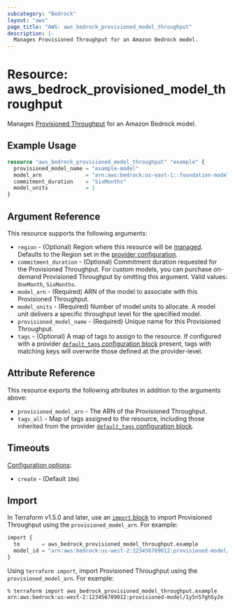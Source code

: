 ```yaml
---
subcategory: "Bedrock"
layout: "aws"
page_title: "AWS: aws_bedrock_provisioned_model_throughput"
description: |-
  Manages Provisioned Throughput for an Amazon Bedrock model.
---
```


# Resource: aws_bedrock_provisioned_model_throughput

Manages [Provisioned Throughput](https://docs.aws.amazon.com/bedrock/latest/userguide/prov-throughput.html) for an Amazon Bedrock model.

## Example Usage

```terraform
resource "aws_bedrock_provisioned_model_throughput" "example" {
  provisioned_model_name = "example-model"
  model_arn              = "arn:aws:bedrock:us-east-1::foundation-model/anthropic.claude-v2"
  commitment_duration    = "SixMonths"
  model_units            = 1
}
```

## Argument Reference

This resource supports the following arguments:

* `region` - (Optional) Region where this resource will be [managed](https://docs.aws.amazon.com/general/latest/gr/rande.html#regional-endpoints). Defaults to the Region set in the [provider configuration](https://registry.terraform.io/providers/hashicorp/aws/latest/docs#aws-configuration-reference).
* `commitment_duration` - (Optional) Commitment duration requested for the Provisioned Throughput. For custom models, you can purchase on-demand Provisioned Throughput by omitting this argument. Valid values: `OneMonth`, `SixMonths`.
* `model_arn` - (Required) ARN of the model to associate with this Provisioned Throughput.
* `model_units` - (Required) Number of model units to allocate. A model unit delivers a specific throughput level for the specified model.
* `provisioned_model_name` - (Required) Unique name for this Provisioned Throughput.
* `tags` - (Optional) A map of tags to assign to the resource. If configured with a provider [`default_tags` configuration block](https://registry.terraform.io/providers/hashicorp/aws/latest/docs#default_tags-configuration-block) present, tags with matching keys will overwrite those defined at the provider-level.

## Attribute Reference

This resource exports the following attributes in addition to the arguments above:

* `provisioned_model_arn` - The ARN of the Provisioned Throughput.
* `tags_all` - Map of tags assigned to the resource, including those inherited from the provider [`default_tags` configuration block](https://registry.terraform.io/providers/hashicorp/aws/latest/docs#default_tags-configuration-block).

## Timeouts

[Configuration options](https://developer.hashicorp.com/terraform/language/resources/syntax#operation-timeouts):

* `create` - (Default `10m`)

## Import

In Terraform v1.5.0 and later, use an [`import` block](https://developer.hashicorp.com/terraform/language/import) to import Provisioned Throughput using the `provisioned_model_arn`. For example:

```terraform
import {
  to       = aws_bedrock_provisioned_model_throughput.example
  model_id = "arn:aws:bedrock:us-west-2:123456789012:provisioned-model/1y5n57gh5y2e"
}
```

Using `terraform import`, import Provisioned Throughput using the `provisioned_model_arn`. For example:

```console
% terraform import aws_bedrock_provisioned_model_throughput.example arn:aws:bedrock:us-west-2:123456789012:provisioned-model/1y5n57gh5y2e
```
